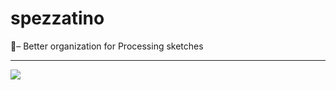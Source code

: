# spezzatino
💄– Better organization for Processing sketches

_______________________

![](data/territory.gif)
